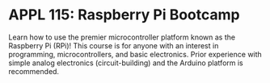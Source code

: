 # APPL 115: Raspberry Pi Bootcamp

Learn how to use the premier microcontroller platform known as the Raspberry Pi (RPi)! This course is for anyone with an interest in programming, microcontrollers, and basic electronics. Prior experience with simple analog electronics (circuit-building) and the Arduino platform is recommended.